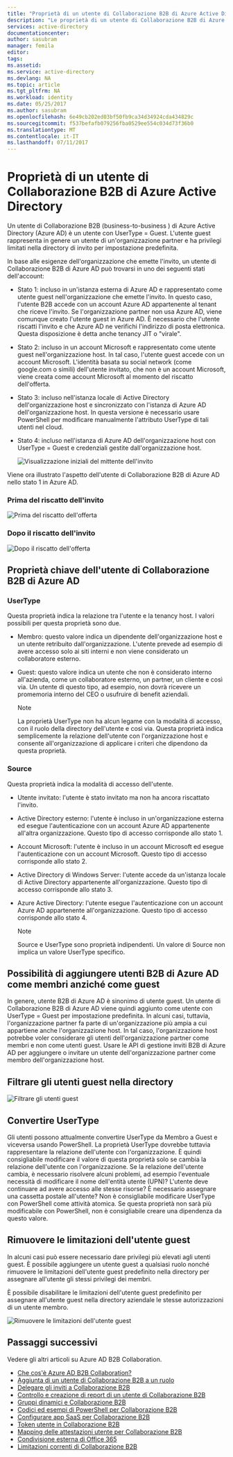 ```yaml
---
title: "Proprietà di un utente di Collaborazione B2B di Azure Active Directory | Documentazione Microsoft"
description: "Le proprietà di un utente di Collaborazione B2B di Azure Active Directory sono configurabili"
services: active-directory
documentationcenter: 
author: sasubram
manager: femila
editor: 
tags: 
ms.assetid: 
ms.service: active-directory
ms.devlang: NA
ms.topic: article
ms.tgt_pltfrm: NA
ms.workload: identity
ms.date: 05/25/2017
ms.author: sasubram
ms.openlocfilehash: 6e49cb202ed03bf50fb9ca34d34924cda434829c
ms.sourcegitcommit: f537befafb079256fba0529ee554c034d73f36b0
ms.translationtype: MT
ms.contentlocale: it-IT
ms.lasthandoff: 07/11/2017
---
```

# <a name="properties-of-an-azure-active-directory-b2b-collaboration-user"></a>Proprietà di un utente di Collaborazione B2B di Azure Active Directory

Un utente di Collaborazione B2B (business-to-business ) di Azure Active Directory (Azure AD) è un utente con UserType = Guest. L'utente guest rappresenta in genere un utente di un'organizzazione partner e ha privilegi limitati nella directory di invito per impostazione predefinita.

In base alle esigenze dell'organizzazione che emette l'invito, un utente di Collaborazione B2B di Azure AD può trovarsi in uno dei seguenti stati dell'account:

- Stato 1: incluso in un'istanza esterna di Azure AD e rappresentato come utente guest nell'organizzazione che emette l'invito. In questo caso, l'utente B2B accede con un account Azure AD appartenente al tenant che riceve l'invito. Se l'organizzazione partner non usa Azure AD, viene comunque creato l'utente guest in Azure AD. È necessario che l'utente riscatti l'invito e che Azure AD ne verifichi l'indirizzo di posta elettronica. Questa disposizione è detta anche tenancy JIT o "virale".

- Stato 2: incluso in un account Microsoft e rappresentato come utente guest nell'organizzazione host. In tal caso, l'utente guest accede con un account Microsoft. L'identità basata su social network (come google.com o simili) dell'utente invitato, che non è un account Microsoft, viene creata come account Microsoft al momento del riscatto dell'offerta.

- Stato 3: incluso nell'istanza locale di Active Directory dell'organizzazione host e sincronizzato con l'istanza di Azure AD dell'organizzazione host. In questa versione è necessario usare PowerShell per modificare manualmente l'attributo UserType di tali utenti nel cloud.

- Stato 4: incluso nell'istanza di Azure AD dell'organizzazione host con UserType = Guest e credenziali gestite dall'organizzazione host.

  ![Visualizzazione iniziali del mittente dell'invito](media/active-directory-b2b-user-properties/redemption-diagram.png)


Viene ora illustrato l'aspetto dell'utente di Collaborazione B2B di Azure AD nello stato 1 in Azure AD.

### <a name="before-invitation-redemption"></a>Prima del riscatto dell'invito

![Prima del riscatto dell'offerta](media/active-directory-b2b-user-properties/before-redemption.png)

### <a name="after-invitation-redemption"></a>Dopo il riscatto dell'invito

![Dopo il riscatto dell'offerta](media/active-directory-b2b-user-properties/after-redemption.png)

## <a name="key-properties-of-the-azure-ad-b2b-collaboration-user"></a>Proprietà chiave dell'utente di Collaborazione B2B di Azure AD
### <a name="usertype"></a>UserType
Questa proprietà indica la relazione tra l'utente e la tenancy host. I valori possibili per questa proprietà sono due.
- Membro: questo valore indica un dipendente dell'organizzazione host e un utente retribuito dall'organizzazione. L'utente prevede ad esempio di avere accesso solo ai siti interni e non viene considerato un collaboratore esterno.

- Guest: questo valore indica un utente che non è considerato interno all'azienda, come un collaboratore esterno, un partner, un cliente e così via. Un utente di questo tipo, ad esempio, non dovrà ricevere un promemoria interno del CEO o usufruire di benefit aziendali.

  > [!NOTE]
  > La proprietà UserType non ha alcun legame con la modalità di accesso, con il ruolo della directory dell'utente e così via. Questa proprietà indica semplicemente la relazione dell'utente con l'organizzazione host e consente all'organizzazione di applicare i criteri che dipendono da questa proprietà.

### <a name="source"></a>Source
Questa proprietà indica la modalità di accesso dell'utente.

- Utente invitato: l'utente è stato invitato ma non ha ancora riscattato l'invito.

- Active Directory esterno: l'utente è incluso in un'organizzazione esterna ed esegue l'autenticazione con un account Azure AD appartenente all'altra organizzazione. Questo tipo di accesso corrisponde allo stato 1.

- Account Microsoft: l'utente è incluso in un account Microsoft ed esegue l'autenticazione con un account Microsoft. Questo tipo di accesso corrisponde allo stato 2.

- Active Directory di Windows Server: l'utente accede da un'istanza locale di Active Directory appartenente all'organizzazione. Questo tipo di accesso corrisponde allo stato 3.

- Azure Active Directory: l'utente esegue l'autenticazione con un account Azure AD appartenente all'organizzazione. Questo tipo di accesso corrisponde allo stato 4.
  > [!NOTE]
  > Source e UserType sono proprietà indipendenti. Un valore di Source non implica un valore UserType specifico.

## <a name="can-azure-ad-b2b-users-be-added-as-members-instead-of-guests"></a>Possibilità di aggiungere utenti B2B di Azure AD come membri anziché come guest
In genere, utente B2B di Azure AD è sinonimo di utente guest. Un utente di Collaborazione B2B di Azure AD viene quindi aggiunto come utente con UserType = Guest per impostazione predefinita. In alcuni casi, tuttavia, l'organizzazione partner fa parte di un'organizzazione più ampia a cui appartiene anche l'organizzazione host. In tal caso, l'organizzazione host potrebbe voler considerare gli utenti dell'organizzazione partner come membri e non come utenti guest. Usare le API di gestione inviti B2B di Azure AD per aggiungere o invitare un utente dell'organizzazione partner come membro dell'organizzazione host.

## <a name="filter-for-guest-users-in-the-directory"></a>Filtrare gli utenti guest nella directory

![Filtrare gli utenti guest](media/active-directory-b2b-user-properties/filter-guest-users.png)

## <a name="convert-usertype"></a>Convertire UserType
Gli utenti possono attualmente convertire UserType da Membro a Guest e viceversa usando PowerShell. La proprietà UserType dovrebbe tuttavia rappresentare la relazione dell'utente con l'organizzazione. È quindi consigliabile modificare il valore di questa proprietà solo se cambia la relazione dell'utente con l'organizzazione. Se la relazione dell'utente cambia, è necessario risolvere alcuni problemi, ad esempio l'eventuale necessità di modificare il nome dell'entità utente (UPN)? L'utente deve continuare ad avere accesso alle stesse risorse? È necessario assegnare una cassetta postale all'utente? Non è consigliabile modificare UserType con PowerShell come attività atomica. Se questa proprietà non sarà più modificabile con PowerShell, non è consigliabile creare una dipendenza da questo valore.

## <a name="remove-guest-user-limitations"></a>Rimuovere le limitazioni dell'utente guest
In alcuni casi può essere necessario dare privilegi più elevati agli utenti guest. È possibile aggiungere un utente guest a qualsiasi ruolo nonché rimuovere le limitazioni dell'utente guest predefinito nella directory per assegnare all'utente gli stessi privilegi dei membri.

È possibile disabilitare le limitazioni dell'utente guest predefinito per assegnare all'utente guest nella directory aziendale le stesse autorizzazioni di un utente membro.

![Rimuovere le limitazioni dell'utente guest](media/active-directory-b2b-user-properties/remove-guest-limitations.png)

## <a name="next-steps"></a>Passaggi successivi

Vedere gli altri articoli su Azure AD B2B Collaboration.

* [Che cos'è Azure AD B2B Collaboration?](active-directory-b2b-what-is-azure-ad-b2b.md)
* [Aggiunta di un utente di Collaborazione B2B a un ruolo](active-directory-b2b-add-guest-to-role.md)
* [Delegare gli inviti a Collaborazione B2B](active-directory-b2b-delegate-invitations.md)
* [Controllo e creazione di report di un utente di Collaborazione B2B](active-directory-b2b-auditing-and-reporting.md)
* [Gruppi dinamici e Collaborazione B2B](active-directory-b2b-dynamic-groups.md)
* [Codici ed esempi di PowerShell per Collaborazione B2B](active-directory-b2b-code-samples.md)
* [Configurare app SaaS per Collaborazione B2B](active-directory-b2b-configure-saas-apps.md)
* [Token utente in Collaborazione B2B](active-directory-b2b-user-token.md)
* [Mapping delle attestazioni utente per Collaborazione B2B](active-directory-b2b-claims-mapping.md)
* [Condivisione esterna di Office 365](active-directory-b2b-o365-external-user.md)
* [Limitazioni correnti di Collaborazione B2B](active-directory-b2b-current-limitations.md)
